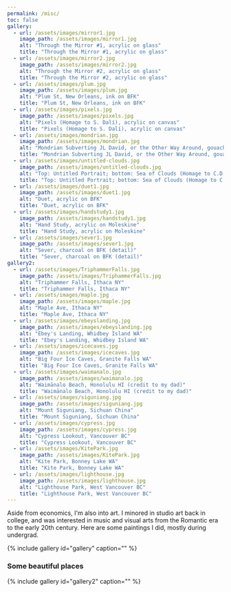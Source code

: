 ```yaml
---
permalink: /misc/
toc: false
gallery:
  - url: /assets/images/mirror1.jpg
    image_path: /assets/images/mirror1.jpg
    alt: "Through the Mirror #1, acrylic on glass"
    title: "Through the Mirror #1, acrylic on glass"
  - url: /assets/images/mirror2.jpg
    image_path: /assets/images/mirror2.jpg
    alt: "Through the Mirror #2, acrylic on glass"
    title: "Through the Mirror #2, acrylic on glass"
  - url: /assets/images/plum.jpg
    image_path: /assets/images/plum.jpg
    alt: "Plum St, New Orleans, ink on BFK"
    title: "Plum St, New Orleans, ink on BFK"
  - url: /assets/images/pixels.jpg
    image_path: /assets/images/pixels.jpg
    alt: "Pixels (Homage to S. Dalí), acrylic on canvas"
    title: "Pixels (Homage to S. Dalí), acrylic on canvas"
  - url: /assets/images/mondrian.jpg
    image_path: /assets/images/mondrian.jpg
    alt: "Mondrian Subverting JL David, or the Other Way Around, gouache and graphite on paper"
    title: "Mondrian Subverting JL David, or the Other Way Around, gouache and graphite on paper"
  - url: /assets/images/untitled-clouds.jpg
    image_path: /assets/images/untitled-clouds.jpg
    alt: "Top: Untitled Portrait; bottom: Sea of Clouds (Homage to C.D. Friedrich); acrylic on BFK"
    title: "Top: Untitled Portrait; bottom: Sea of Clouds (Homage to C.D. Friedrich); acrylic on BFK"
  - url: /assets/images/duet1.jpg
    image_path: /assets/images/duet1.jpg
    alt: "Duet, acrylic on BFK"
    title: "Duet, acrylic on BFK"
  - url: /assets/images/handstudy1.jpg
    image_path: /assets/images/handstudy1.jpg
    alt: "Hand Study, acrylic on Moleskine"
    title: "Hand Study, acrylic on Moleskine"
  - url: /assets/images/sever1.jpg
    image_path: /assets/images/sever1.jpg
    alt: "Sever, charcoal on BFK (detail)"
    title: "Sever, charcoal on BFK (detail)"
gallery2:
  - url: /assets/images/TriphammerFalls.jpg
    image_path: /assets/images/TriphammerFalls.jpg
    alt: "Triphammer Falls, Ithaca NY"
    title: "Triphammer Falls, Ithaca NY"
  - url: /assets/images/maple.jpg
    image_path: /assets/images/maple.jpg
    alt: "Maple Ave, Ithaca NY"
    title: "Maple Ave, Ithaca NY"
  - url: /assets/images/ebeyslanding.jpg
    image_path: /assets/images/ebeyslanding.jpg
    alt: "Ebey's Landing, Whidbey Island WA"
    title: "Ebey's Landing, Whidbey Island WA"
  - url: /assets/images/icecaves.jpg
    image_path: /assets/images/icecaves.jpg
    alt: "Big Four Ice Caves, Granite Falls WA"
    title: "Big Four Ice Caves, Granite Falls WA"
  - url: /assets/images/waimanalo.jpg
    image_path: /assets/images/waimanalo.jpg
    alt: "Waimānalo Beach, Honolulu HI (credit to my dad)"
    title: "Waimānalo Beach, Honolulu HI (credit to my dad)"
  - url: /assets/images/siguniang.jpg
    image_path: /assets/images/siguniang.jpg
    alt: "Mount Siguniang, Sichuan China"
    title: "Mount Siguniang, Sichuan China"
  - url: /assets/images/cypress.jpg
    image_path: /assets/images/cypress.jpg
    alt: "Cypress Lookout, Vancouver BC"
    title: "Cypress Lookout, Vancouver BC"
  - url: /assets/images/KitePark.jpg
    image_path: /assets/images/KitePark.jpg
    alt: "Kite Park, Bonney Lake WA"
    title: "Kite Park, Bonney Lake WA"
  - url: /assets/images/lighthouse.jpg
    image_path: /assets/images/lighthouse.jpg
    alt: "Lighthouse Park, West Vancouver BC"
    title: "Lighthouse Park, West Vancouver BC"
---
```


Aside from economics, I'm also into art. 
I minored in studio art back in college, and was interested in music and visual arts from the Romantic era to the early 20th century. Here are some paintings I did, mostly during undergrad.

{% include gallery id="gallery" caption="" %}

### Some beautiful places

{% include gallery id="gallery2" caption="" %}
